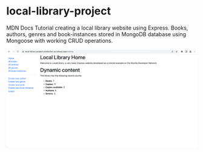 # local-library-project
MDN Docs Tutorial creating a local library website using Express. Books, authors, genres and book-instances stored in MongoDB database using Mongoose with working CRUD operations.

![Alt text](https://github.com/Taaaaab/personal-portfolio/blob/main/images/local-library.png?raw=true "Screenshot")
